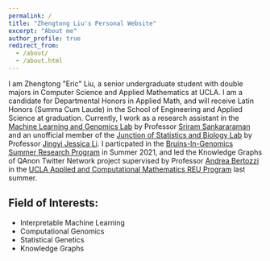 ```yaml
---
permalink: /
title: "Zhengtong Liu's Personal Website"
excerpt: "About me"
author_profile: true
redirect_from: 
  - /about/
  - /about.html
---
```


I am Zhengtong "Eric" Liu, a senior undergraduate student with double majors in Computer Science and Applied Mathematics at UCLA. I am a candidate for Departmental Honors in Applied Math, and will receive Latin Honors (Summa Cum Laude) in the School of Engineering and Applied Science at graduation. Currently, I work as a research assistant in the [Machine Learning and Genomics Lab](https://sriramlab.dgsom.ucla.edu/pages/) by Professor [Sriram Sankararaman](http://web.cs.ucla.edu/~sriram/) and an unofficial member of the [Junction of Statistics and Biology Lab](http://jsb.ucla.edu/) by Professor [Jingyi Jessica Li](http://jsb.ucla.edu/about-jingyi-jessica-li). I particpated in the [Bruins-In-Genomics Summer Research Program](https://qcb.ucla.edu/big-summer/big2021/) in Summer 2021, and led the Knowledge Graphs of QAnon Twitter Network project supervised by Professor [Andrea Bertozzi](https://www.math.ucla.edu/~bertozzi/) in the [UCLA Applied and Computational Mathematics REU Program](https://www.math.ucla.edu/~bertozzi/WORKFORCE/REU2022Topics.html) last summer.

Field of Interests:
------
* Interpretable Machine Learning
* Computational Genomics
* Statistical Genetics
* Knowledge Graphs